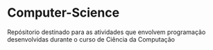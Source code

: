 # Computer-Science
Repósitorio destinado para as atividades que envolvem programação desenvolvidas durante o curso de Ciência da Computação
